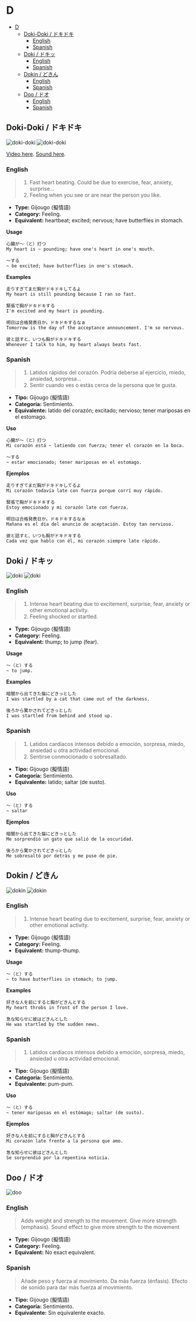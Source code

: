 # D

- [D](#d)
  - [Doki-Doki / ドキドキ](#doki-doki--ドキドキ)
    - [English](#english)
    - [Spanish](#spanish)
  - [Doki / ドキッ](#doki--ドキッ)
    - [English](#english-1)
    - [Spanish](#spanish-1)
  - [Dokin / どきん](#dokin--どきん)
    - [English](#english-2)
    - [Spanish](#spanish-2)
  - [Doo / ドオ](#doo--ドオ)
    - [English](#english-3)
    - [Spanish](#spanish-3)

## Doki-Doki / ドキドキ

![doki-doki](https://1.bp.blogspot.com/-9MUlrWFUpqs/Wn0zakGO9qI/AAAAAAAABP0/bacnw1KeRGEMBLco0joUrecPS55JBP8gQCLcBGAs/s320/dokidoki.jpg)
![doki-doki](https://magmix.jp/wp-content/uploads/2021/02/210211-purena-04.jpg)

[Video here](https://www.youtube.com/watch?v=qXoqOvJ9pBE&t=282). [Sound here](https://assets.languagepod101.com/dictionary/japanese/audiomp3.php?&kana=ドキドキ).

### English

> 1. Fast heart beating. Could be due to exercise, fear, anxiety, surprise…
> 2. Feeling when you see or are near the person you like.

- **Type:** Gijougo (擬情語)
- **Category:** Feeling.
- **Equivalent:** heartbeat; excited; nervous; have butterflies in stomach.

**Usage**
```
心臓が〜（と）打つ
My heart is ~ pounding; have one's heart in one's mouth.

〜する
~ be excited; have butterflies in one's stomach.
```

**Examples**
```
走りすぎてまだ胸がドキドキしてるよ
My heart is still pounding because I ran so fast.

緊張で胸がドキドキする
I'm excited and my heart is pounding.

明日は合格発表日か。ドキドキするなぁ
Tomorrow is the day of the acceptance announcement. I'm so nervous.

彼と話すと、いつも胸がドキドキする
Whenever I talk to him, my heart always beats fast.
```

### Spanish

> 1. Latidos rápidos del corazón. Podría deberse al ejercicio, miedo, ansiedad, sorpresa...
> 2. Sentir cuando ves o estás cerca de la persona que te gusta.

- **Tipo:** Gijougo (擬情語)
- **Categoría:** Sentimiento.
- **Equivalente:** latido del corazón; excitado; nervioso; tener mariposas en el estomago.

**Uso**
```
心臓が〜（と）打つ
Mi corazón está ~ latiendo con fuerza; tener el corazón en la boca.

〜する
~ estar emocionado; tener mariposas en el estomago.
```

**Ejemplos**
```
走りすぎてまだ胸がドキドキしてるよ
Mi corazón todavía late con fuerza porque corrí muy rápido.

緊張で胸がドキドキする
Estoy emocionado y mi corazón late con fuerza.

明日は合格発表日か。ドキドキするなぁ
Mañana es el día del anuncio de aceptación. Estoy tan nervioso.

彼と話すと、いつも胸がドキドキする
Cada vez que hablo con él, mi corazón siempre late rápido.
```

## Doki / ドキッ

![doki](https://googirl.jp/img/17/07/1707135top.jpg)
![doki](https://media.giphy.com/media/T3Vvyi6SHJtXW/giphy.gif)

### English

> 1. Intense heart beating due to excitement, surprise, fear, anxiety or other emotional activity.
> 2. Feeling shocked or startled.

- **Type:** Gijougo (擬情語)
- **Category:** Feeling.
- **Equivalent:** thump; to jump (fear).

**Usage**
```
〜（と）する
~ to jump.
```

**Examples**
```
暗闇から出てきた猫にどきっとした
I was startled by a cat that came out of the darkness.

後ろから驚かされてどきっとした
I was startled from behind and stood up.
```

### Spanish

> 1.  Latidos cardíacos intensos debido a emoción, sorpresa, miedo, ansiedad u otra actividad emocional.
> 2. Sentirse conmocionado o sobresaltado.

- **Tipo:** Gijougo (擬情語)
- **Categoría:** Sentimiento.
- **Equivalente:** latido; saltar (de susto).

**Uso**
```
〜（と）する
~ saltar
```

**Ejemplos**
```
暗闇から出てきた猫にどきっとした
Me sorprendió un gato que salió de la oscuridad.

後ろから驚かされてどきっとした
Me sobresaltó por detrás y me puse de pie.
```

## Dokin / どきん

![dokin](https://googirl.jp/img/17/07/1707135top.jpg)
![dokin](https://media.giphy.com/media/T3Vvyi6SHJtXW/giphy.gif)

### English

> 1. Intense heart beating due to excitement, surprise, fear, anxiety or other emotional activity.

- **Type:** Gijougo (擬情語)
- **Category:** Feeling.
- **Equivalent:** thump-thump.

**Usage**
```
〜（と）する
~ to have butterflies in stomach; to jump.
```

**Examples**
```
好きな人を前にすると胸がどきんとする
My heart throbs in front of the person I love.

急な知らせに彼はどきんとした
He was startled by the sudden news.
```

### Spanish

> 1.  Latidos cardíacos intensos debido a emoción, sorpresa, miedo, ansiedad u otra actividad emocional.

- **Tipo:** Gijougo (擬情語)
- **Categoría:** Sentimiento.
- **Equivalente:** pum-pum.

**Uso**
```
〜（と）する
~ tener mariposas en el estómago; saltar (de susto).
```

**Ejemplos**
```
好きな人を前にすると胸がどきんとする
Mi corazón late frente a la persona que amo.

急な知らせに彼はどきんとした
Se sorprendió por la repentina noticia.
```

## Doo / ドオ

![doo](https://alu-web-herokuapp-com.global.ssl.fastly.net/cropped_images/CPSkhnKgY6OrjA1s1Lk24qKf99B2/c_1568696264720?height=600&auto=webp)

### English

> Adds weight and strength to the movement. Give more strength (emphasis).
> Sound effect to give more strength to the movement

- **Type:** Gijougo (擬情語)
- **Category:** Feeling.
- **Equivalent:** No exact equivalent.

### Spanish

> Añade peso y fuerza al movimiento. Da más fuerza (énfasis).
> Efecto de sonido para dar más fuerza al movimiento.

- **Tipo:** Gijougo (擬情語)
- **Categoría:** Sentimiento.
- **Equivalente:** Sin equivalente exacto.